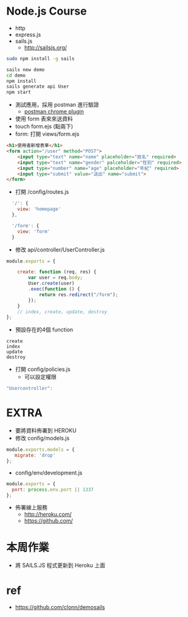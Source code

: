 # Node.js Course
  * http
  * express.js
  * sails.js
    * http://sailsjs.org/

```bash
sudo npm install -g sails

sails new demo
cd demo
npm install
sails generate api User
npm start
```


  * 測試應用，採用 postman 進行驗證
    * [postman chrome plugin](https://chrome.google.com/webstore/detail/postman/fhbjgbiflinjbdggehcddcbncdddomop?utm_source=chrome-ntp-icon)
  * 使用 form 表來來送資料
  * touch form.ejs (點兩下)
  * form: 打開 views/form.ejs

```html
<h1>使用者新增表單</h1>
<form action="/user" method="POST">
    <input type="text" name="name" placeholder="姓名" required>
    <input type="text" name="gender" palceholder="性別" required>
    <input type="number" name="age" placeholder="年紀" required>
    <input type="submit" value="送出" name="submit">
</form>
```

  * 打開 /config/routes.js
```javascript
  '/': {
    view: 'homepage'
  },

  '/form': {
    view: 'form'
  }
```

  * 修改 api/controller/UserController.js

```javascript
module.exports = {

    create: function (req, res) {
        var user = req.body;
        User.create(user)
        .exec(function () {
            return res.redirect("/form");
        });
    }
    // index, create, update, destroy
};
```

  * 預設存在的4個 function

```
create
index
update
destroy
```

  * 打開 config/policies.js
    * 可以設定權限

```javascript
"Usercontroller":
```

# EXTRA
  * 要將資料佈署到 HEROKU
  * 修改 config/models.js

```javascript
module.exports.models = {
   migrate: 'drop'
};
```
  * config/env/development.js

```javascript
module.exports = {
  port: process.env.port || 1337
};
```

  * 佈署線上服務
    * http://heroku.com/
    * https://github.com/

# 本周作業
  * 將 SAILS.JS 程式更新到 Heroku 上面

# ref
  * https://github.com/clonn/demosails
